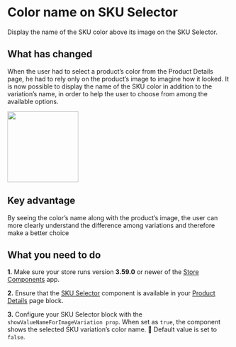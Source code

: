 # Color name on SKU Selector

Display the name of the SKU color above its image on the SKU Selector.

## What has changed

When the user had to select a product’s color from the Product Details page, he had to rely only on the product’s image to imagine how it looked. It is now possible to display the name of the SKU color in addition to the variation’s name, in order to help the user to choose from among the available options.

<img width=160 src=“https://user-images.githubusercontent.com/12139385/62787485-309fff80-ba9b-11e9-85c5-e08528688f8f.png“>

## Key advantage

By seeing the color’s name along with the product’s image, the user can more clearly understand the difference among variations and therefore make a better choice

## What you need to do

__1.__ Make sure your store runs version __3.59.0__ or newer of the [Store Components](https://github.com/vtex-apps/store-components) app.

__2.__ Ensure that the [SKU Selector](https://github.com/vtex-apps/store-components/tree/master/react/components/SKUSelector) component is available in your [Product Details](https://github.com/vtex-apps/product-details) page block.

__3.__ Configure your SKU Selector block with the `showValueNameForImageVariation prop`. When set as `true`, the component shows the selected SKU variation’s color name. :eyes: Default value is set to `false`.
